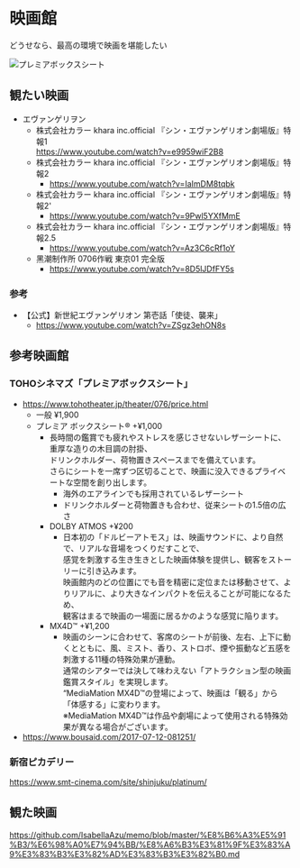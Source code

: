 
# 映画館

どうせなら、最高の環境で映画を堪能したい  

![プレミアボックスシート](https://user-images.githubusercontent.com/1782095/88741711-52e2cf80-d17b-11ea-91a9-a0a2d36f70a5.jpg)

## 観たい映画

- エヴァンゲリヲン  
  - 株式会社カラー khara inc.official 『シン・エヴァンゲリオン劇場版』特報1  
    https://www.youtube.com/watch?v=e9959wiF2B8
  - 株式会社カラー khara inc.official 『シン・エヴァンゲリオン劇場版』特報2
    - https://www.youtube.com/watch?v=IaImDM8tqbk
  - 株式会社カラー khara inc.official 『シン・エヴァンゲリオン劇場版』特報2'
    - https://www.youtube.com/watch?v=9Pwl5YXfMmE
  - 株式会社カラー khara inc.official 『シン・エヴァンゲリオン劇場版』特報2.5  
    - https://www.youtube.com/watch?v=Az3C6cRf1oY
  - 黑潮制作所 0706作戦 東京01 完全版  
    - https://www.youtube.com/watch?v=8D5lJDfFY5s

### 参考

- 【公式】新世紀エヴァンゲリオン 第壱話「使徒、襲来」  
  - https://www.youtube.com/watch?v=ZSgz3ehON8s


## 参考映画館

### TOHOシネマズ「プレミアボックスシート」  

- https://www.tohotheater.jp/theater/076/price.html  
  - 一般 ¥1,900  
  - プレミア ボックスシート® +¥1,000  
    - 長時間の鑑賞でも疲れやストレスを感じさせないレザーシートに、重厚な造りの木目調の肘掛、  
      ドリンクホルダー、荷物置きスペースまでを備えています。  
      さらにシートを一席ずつ区切ることで、映画に没入できるプライベートな空間を創り出します。  
      - 海外のエアラインでも採用されているレザーシート
      - ドリンクホルダーと荷物置きも合わせ、従来シートの1.5倍の広さ
    - DOLBY ATMOS +¥200  
      - 日本初の「ドルビーアトモス」は、映画サウンドに、より自然で、リアルな音場をつくりだすことで、  
        感覚を刺激する生き生きとした映画体験を提供し、観客をストーリーに引き込みます。  
        映画館内のどの位置にでも音を精密に定位または移動させて、よりリアルに、より大きなインパクトを伝えることが可能になるため、  
        観客はまるで映画の一場面に居るかのような感覚に陥ります。  
    - MX4D™ +¥1,200  
      - 映画のシーンに合わせて、客席のシートが前後、左右、上下に動くとともに、風、ミスト、香り、ストロボ、煙や振動など五感を刺激する11種の特殊効果が連動。  
        通常のシアターでは決して味わえない「アトラクション型の映画鑑賞スタイル」を実現します。  
        “MediaMation MX4D™の登場によって、映画は「観る」から「体感する」に変わります。  
        ※MediaMation MX4D™は作品や劇場によって使用される特殊効果が異なる場合がございます。
- https://www.bousaid.com/2017-07-12-081251/

### 新宿ピカデリー

https://www.smt-cinema.com/site/shinjuku/platinum/



## 観た映画

https://github.com/IsabellaAzu/memo/blob/master/%E8%B6%A3%E5%91%B3/%E6%98%A0%E7%94%BB/%E8%A6%B3%E3%81%9F%E3%83%A9%E3%83%B3%E3%82%AD%E3%83%B3%E3%82%B0.md

